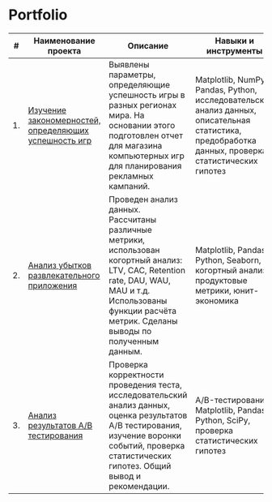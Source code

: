 # Portfolio


| #    | Наименование проекта                | Описание                                                     | Навыки и инструменты                                                         |
| ---- | ------------------------------------------------------------ | ------------------------------------------------------------ | ------------------------------------------------------------ |
| 1.   | [Изучение закономерностей, определяющих успешность игр](https://github.com/EugeniyaMuzafarova/Portfolio/blob/main/Games.ipynb) | Выявлены параметры, определяющие успешность игры в разных регионах мира. На основании этого подготовлен отчет для магазина компьютерных игр для планирования рекламных кампаний.| Matplotlib, NumPy, Pandas, Python, исследовательский анализ данных, описательная статистика, предобработка данных, проверка статистических гипотез |
| 2.   | [Анализ убытков развлекательного приложения](https://github.com/EugeniyaMuzafarova/Portfolio/blob/main/Advertising_losses_analysis.ipynb) | Проведен анализ данных. Рассчитаны различные метрики, использован когортный анализ: LTV, CAC, Retention rate, DAU, WAU, MAU и т.д. Использованы функции расчёта метрик. Сделаны выводы по полученным данным. | Matplotlib, Pandas, Python, Seaborn, когортный анализ, продуктовые метрики, юнит-экономика |
| 3.   | [Анализ результатов А/B тестирования](https://github.com/EugeniyaMuzafarova/Portfolio/blob/main/A_B_Testing_Results.ipynb) | Проверка корректности проведения теста,  исследовательский анализ данных, оценка результатов А/В тестирования, изучение воронки событий, проверка статистических гипотез. Общий вывод и рекомендации. | A/B-тестирование, Matplotlib, Pandas, Python, SciPy, проверка статистических гипотез |
